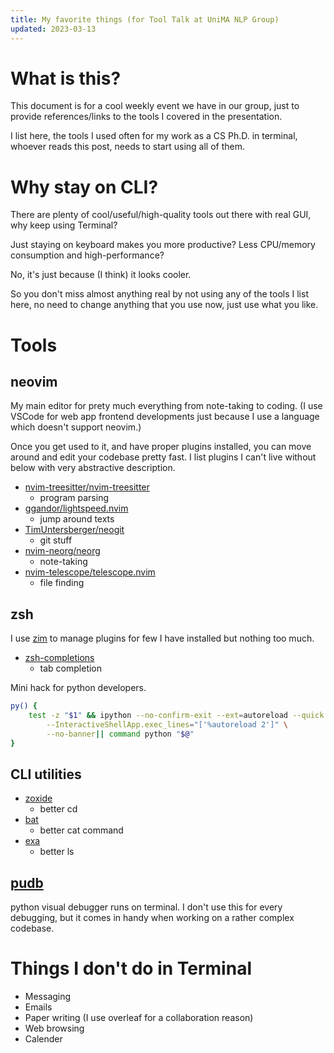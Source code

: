 ```yaml
---
title: My favorite things (for Tool Talk at UniMA NLP Group)
updated: 2023-03-13
---
```


# What is this?

This document is for a cool weekly event we have in our group, just to provide references/links to the tools I covered in the presentation.

I list here, the tools I used often for my work as a CS Ph.D. in terminal, whoever reads this post, needs to start using all of them.


# Why stay on CLI?

There are plenty of cool/useful/high-quality tools out there with real GUI, why keep using Terminal?

Just staying on keyboard makes you more productive?
Less CPU/memory consumption and high-performance?

No, it's just because (I think) it looks cooler.

So you don't miss almost anything real by not using any of the tools I list here, no need to change anything that you use now, just use what you like.


# Tools

## neovim

My main editor for prety much everything from note-taking to coding.
(I use VSCode for web app frontend developments just because I use a language which doesn't support neovim.)

Once you get used to it, and have proper plugins installed, you can move around and edit your codebase pretty fast.
I list plugins I can't live without below with very abstractive description.

- [nvim-treesitter/nvim-treesitter](https://github.com/nvim-treesitter/nvim-treesitter)
  - program parsing
- [ggandor/lightspeed.nvim](https://github.com/ggandor/lightspeed.nvim)
  - jump around texts
- [TimUntersberger/neogit](https://github.com/TimUntersberger/neogit)
  - git stuff
- [nvim-neorg/neorg](https://github.com/nvim-neorg/neorg)
  - note-taking
- [nvim-telescope/telescope.nvim](https://github.com/nvim-telescope/telescope.nvim)
  - file finding


## zsh

I use [zim](https://zimfw.sh/) to manage plugins for few I have installed but nothing too much.

- [zsh-completions](https://github.com/zsh-users/zsh-completions)
  - tab completion

Mini hack for python developers.

```bash
py() {
    test -z "$1" && ipython --no-confirm-exit --ext=autoreload --quick \
        --InteractiveShellApp.exec_lines="['%autoreload 2']" \
        --no-banner|| command python "$@"
}
```


## CLI utilities

- [zoxide](https://github.com/ajeetdsouza/zoxide)
  - better cd
- [bat](https://github.com/sharkdp/bat)
  - better cat command
- [exa](https://the.exa.website/)
  - better ls

## [pudb](https://documen.tician.de/pudb/)

python visual debugger runs on terminal.
I don't use this for every debugging, but it comes in handy when working on a rather complex codebase.

# Things I don't do in Terminal

- Messaging
- Emails
- Paper writing (I use overleaf for a collaboration reason)
- Web browsing
- Calender
